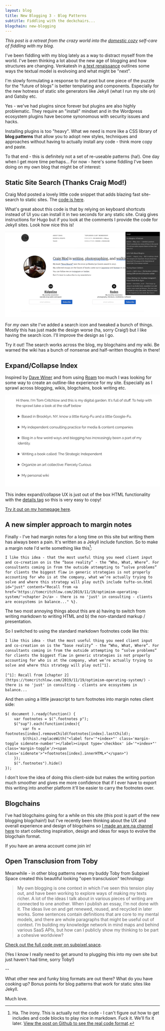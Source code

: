 ```yaml
---
layout: blog
title: New Blogging 3 - Blog Patterns
subtitle: Fiddling with the deckchairs...
blogchain: new-blogging
---
```


*This post is a retreat from the crazy world into the [domestic cozy](https://www.ribbonfarm.com/series/domestic-cozy/) self-care of fiddling with my blog.*

I've been fiddling with my blog lately as a way to distract myself from the world. I've been thinking a lot about the new age of blogging and how structures are changing. Venkatesh in [a text renaissance](https://www.ribbonfarm.com/2020/02/24/a-text-renaissance/) outlines some ways the textual model is evolvoing and what might be "next".

I'm slowly formulating a response to that post but one piece of the puzzle for the "future of blogs" is better templating and components. Especially for the new hotness of static site generators like Jekyll (what I run my site on) and Gatsby etc.

Yes - we've had plugins since forever but plugins are also highly problematic. They require an "install" mindset and in the Wordpress ecosystem plugins have become synonomous with security issues and hacks.

Installing plugins is too "heavy". What we need is more like a CSS library of **blog patterns** that allow you to adopt new styles, techniques and approaches without having to actually install any code - think more copy and paste.

To that end - this is definitely not a set of re-useable patterns (ha!). One day when I get more time perhaps... For now - here's some fiddling I've been doing on my own blog that might be of interest:

## Static Site Search (Thanks Craig Mod!)

Craig Mod posted a lovely little code snippet that adds blazing fast site-search to static sites. The [code is here](https://gist.github.com/cmod/5410eae147e4318164258742dd053993).

What's great about this code is that by relying on keyboard shortcuts instead of UI you can install it in two seconds for any static site. Craig gives instructions for Hugo but if you look at the comments I provide the code for Jekyll sites. Look how nice this is!

![](/images/craig-mod-search.png)

For *my own* site I've added a search icon and tweaked a bunch of things. Mostly this has just made the design worse (ha, sorry Craig!) but I like having the search icon. I'll improve the design as I go.

Try it out! The search works across the blog, my blogchains and my wiki. Be warned the wiki has a bunch of nonsense and half-written thoughts in there!

## Expand/Collapse Index

Inspired by [Dave Winer](http://scripting.com/) and from using [Roam](https://roamresearch.com/) too much I was looking for some way to create an outline-like experience for my site. Especially as I sprawl across blogging, wikis, blogchains, book writing etc.

![](/images/tomcritchlow-expand.png)

This index expand/collapse UX is just out of the box HTML functionality with the [details tag](https://www.w3schools.com/tags/tag_details.asp) so this is very easy to copy!

[Try it out on my homepage here](https://tomcritchlow.com/).

## A new simpler approach to margin notes

Finally - I've had margin notes for a long time on this site but writing them has always been a pain. It's written as a Jekyll include function. So to make a margin note I'd write something like this[^ack]:

```
I like this idea - that the most useful thing you need client input and co-creation on is the “base reality” - the “Who, What, Where”. For consultants coming in from the outside attempting to “solve problems” for clients the biggest flaw in generic strategies is not properly accounting for who is at the company, what we’re actually trying to solve and where this strategy will play out{% include tufte-sn.html id="just" content="Recall from <a href='https://tomcritchlow.com/2019/11/19/optimism-operating-system/'>chapter 2</a> - there is no 'just' in consulting - clients are ecosystems in balance..." %}.
```

[^ack]: Ha. The irony. This is actually not the code - I can't figure out how to get includes and code blocks to play nice in markdown. Fuck it. We'll fix it later. [View the post on Github to see the real code format](https://github.com/tomcritchlow/tomcritchlow.github.io/blob/master/_posts/2020-03-16-new-blogging-3.md).

The two most annoying things about this are a) having to switch from writing markdown to writing HTML and b) the non-standard markup / presentation.

So I switched to using the standard markdown footnotes code like this:

    I like this idea - that the most useful thing you need client input and co-creation on is the “base reality” - the “Who, What, Where”. For consultants coming in from the outside attempting to “solve problems” for clients the biggest flaw in generic strategies is not properly accounting for who is at the company, what we’re actually trying to solve and where this strategy will play out[^1].
    
    [^1]: Recall from [chapter 2](https://tomcritchlow.com/2019/11/19/optimism-operating-system/) - there is no 'just' in consulting - clients are ecosystems in balance...

And then using a little javascript to turn footnotes into margin notes client side:

    $( document ).ready(function() {
        var footnotes = $(".footnotes p");
        $("sup").each(function(index){
            var fn = footnotes[index].removeChild(footnotes[index].lastChild);
            $(this).replaceWith("<label for='"+index+"' class='margin-toggle sidenote-number'></label><input type='checkbox' id='"+index+"' class='margin-toggle'/><span class='sidenote'>"+footnotes[index].innerHTML+"</span>")  
        });   
        $(".footnotes").hide()
    });    

I don't love the idea of doing this client-side but makes the writing portion much smoother and gives me more confidence that if I ever have to export this writing into another platform it'll be easier to carry the footnotes over.


## Blogchains

I've had blogchains going for a while on this site (this post is part of the new blogging blogchain!) but I've recently been thinking about the UX and overall experience and design of blogchains so [I made an are.na channel here](https://www.are.na/tom-critchlow/blogchains) to start collecting inspiration, design and ideas for ways to evolve the blogchain format.

If you have an arena account come join in!

## Open Transclusion from Toby

Meanwhile - in other blog patterns news my buddy Toby from Subpixel Space created this beautiful looking "open transclusion" technology:

>My own blogging is one context in which I’ve seen this tension play out, and have been working to explore ways of making my texts richer. A lot of the ideas I talk about in various pieces of writing are connected to one another. When I publish an essay, I’m not done with it. The ideas live on and get renewed, reused, and recycled in later works. Some sentences contain definitions that are core to my mental models, and there are whole paragraphs that might be useful out of context. I’m building my knowledge network in mind maps and behind various SaaS APIs, but how can I publicly show my thinking to be part a cohesive worldview?

[Check out the full code over on subpixel.space](https://subpixel.space/entries/open-transclude/).

(Yes I know I really need to get around to plugging this into my own site but just haven't had time, sorry Toby!)

--

What other new and funky blog formats are out there? What do you have cooking up? Bonus points for blog patterns that work for static sites like Jekyll.

Much love.